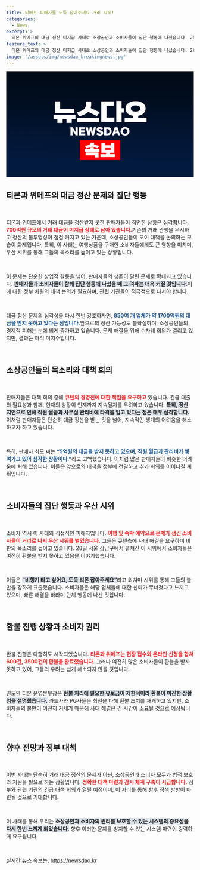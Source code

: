 ```yaml
---
title: 티메프 피해자들 도둑 잡아주세요 거리 시위!
categories:
  - News
excerpt: >
  티몬·위메프의 대금 정산 미지급 사태로 소상공인과 소비자들이 집단 행동에 나섰습니다. 28일 강남에서 열린 회의에서는 수천억 원의 피해를 호소하며 긴급 대책을 촉구했습니다. 과연 이 위기는 어떻게 해결될까요?
feature_text: >
  티몬·위메프의 대금 정산 미지급 사태로 소상공인과 소비자들이 집단 행동에 나섰습니다. 28일 강남에서 열린 회의에서는 수천억 원의 피해를 호소하며 긴급 대책을 촉구했습니다. 과연 이 위기는 어떻게 해결될까요?
image: '/assets/img/newsdao_breakingnews.jpg'
---
```


<p><img src="/assets/img/newsdao_breakingnews.jpg" alt="ranknews 속보" /></p>

<h2 data-ke-size="size26">티몬과 위메프의 대금 정산 문제와 집단 행동</h2>

<p data-ke-size="size16">&nbsp;</p>

<p>티몬과 위메프에서 거래 대금을 정산받지 못한 판매자들이 직면한 상황은 심각합니다. <b><span style="color: #ee2323;">700억원 규모의 거래 대금이 미지급 상태로 남아 있습니다.</span></b>기존의 거래 관행을 무시하고 정산의 불투명성이 점점 커지고 있는 가운데, 소상공인들이 모여 대책을 논의하는 모습이 화제입니다. 특히, 이 사태는 여행상품을 구매한 소비자들에게도 큰 영향을 미치며, 우산 시위를 통해 그들의 목소리를 높이고 있는 상황입니다.</p>

<p data-ke-size="size16">&nbsp;</p>

<p>이 문제는 단순한 상업적 갈등을 넘어, 판매자들의 생존이 달린 문제로 확대되고 있습니다. <b><span style="background-color: #21538527;">판매자들과 소비자들이 함께 집단 행동에 나섰을 때 그 여파는 더욱 커질 것입니다.</span></b>이에 대한 정부 차원의 대책 논의가 필요하며, 관련 기관들이 적극적으로 나서야 합니다.</p>

<p data-ke-size="size16">&nbsp;</p>

<p>대금 정산 문제의 심각성을 다시 한번 강조하자면, <b><span style="color: #1a5490;">950여 개 업체가 약 1700억원의 대금을 받지 못하고 있다는 점입니다.</span></b>앞으로의 정산 가능성도 불확실하며, 소상공인들의 경제적 피해는 눈에 띄게 증가하고 있습니다. 문제 해결을 위해 수차례 회의가 열리고 있지만, 결과는 아직 미지수입니다. </p>

<p data-ke-size="size16">&nbsp;</p>

<h2 data-ke-size="size26">소상공인들의 목소리와 대책 회의</h2>

<p data-ke-size="size16">&nbsp;</p>

<p>판매자들은 대책 회의 중에 <b><span style="color: #ee2323;">큐텐의 경영진에 대한 책임을 요구하고</span></b> 있습니다. 긴급 대출의 필요성과 함께, 현재의 상황이 언제까지 지속될지를 우려하고 있습니다. <b><span style="background-color: #21538527;">특히, 정산 지연으로 인해 직원 월급과 사무실 관리비에 타격을 입고 있다는 점은 매우 심각합니다.</span></b>이처럼 판매자들은 단순히 대금 정산을 받는 것을 넘어, 지속적인 생계의 어려움을 해소하고자 하고 있습니다.</p>

<p data-ke-size="size16">&nbsp;</p>

<p>특히, 판매자 최모 씨는 <b><span style="color: #1a5490;">“5억원의 대금을 받지 못하고 있으며, 직원 월급과 관리비가 쌓여가고 있어 심각한 상황이다.”</span></b>라고 고백했습니다. 이처럼 많은 판매자들이 비슷한 어려움에 처해 있습니다. 이들은 앞으로의 대책을 정부에 전달하고 추가 회의를 이어나갈 계획입니다.</p>

<p data-ke-size="size16">&nbsp;</p>

<h2 data-ke-size="size26">소비자들의 집단 행동과 우산 시위</h2>

<p data-ke-size="size16">&nbsp;</p>

<p>소비자 역시 이 사태의 직접적인 피해자입니다. <b><span style="color: #ee2323;">여행 및 숙박 예약으로 문제가 생긴 소비자들이 거리로 나서 우산 시위를 벌였습니다.</span></b> 그들은 큐텐측에 사태 해결을 요구하며 비판의 목소리를 높이고 있습니다. 28일 서울 강남구에서 펼쳐진 이 시위에서 소비자들은 여전히 환불을 받지 못하고 있음을 이야기했습니다.</p>

<p data-ke-size="size16">&nbsp;</p>

<p>이들은 <b><span style="background-color: #21538527;">“비행기 타고 싶어요, 도둑 티몬 잡아주세요”</span></b>라고 외치며 시위를 통해 그들의 불만을 강하게 표출했습니다. 소비자들은 해당 업체들에 대한 신뢰가 무너졌다고 느끼고 있으며, 빠른 해결을 바라며 단체 행동에 나선 것입니다.</p>

<p data-ke-size="size16">&nbsp;</p>

<h2 data-ke-size="size26">환불 진행 상황과 소비자 권리</h2>

<p data-ke-size="size16">&nbsp;</p>

<p>환불 진행은 다행히도 시작되었습니다. <b><span style="color: #ee2323;">티몬과 위메프는 현장 접수와 온라인 신청을 합쳐 600건, 3500건의 환불을 완료했습니다.</span></b> 그러나 여전히 많은 소비자들이 환불을 받지 못하고 있어, 그들의 우려는 쉽게 해소되지 않을 것입니다. </p>

<p data-ke-size="size16">&nbsp;</p>

<p>권도완 티몬 운영본부장은 <b><span style="background-color: #21538527;">환불 처리에 필요한 유보금이 제한적이라 환불이 미진한 상황임을 설명했습니다.</span></b> 카드사와 PG사들은 최선을 다해 환불 조치를 재개하고 있지만, 소비자들의 불만이 여전히 거세기 때문에 사태 해결은 긴 시간이 소요될 것으로 예상됩니다.</p>

<p data-ke-size="size16">&nbsp;</p>

<h2 data-ke-size="size26">향후 전망과 정부 대책</h2>

<p data-ke-size="size16">&nbsp;</p>

<p>이번 사태는 단순히 거래 대금 정산의 문제가 아닌, 소상공인과 소비자 모두가 법적 보호와 지원을 필요로 하는 상황입니다. <b><span style="color: #ee2323;">정확한 대책 마련과 감시 체계 구축이 시급합니다.</span></b> 정부와 관련 기관의 긴급 대책 회의가 열릴 예정이며, 이 자리를 통해 향후 정책 방향이 마련될 것으로 기대합니다.</p>

<p data-ke-size="size16">&nbsp;</p>

<p>이 사태를 통해 우리는 <b><span style="background-color: #21538527;">소상공인과 소비자의 권리를 보호할 수 있는 시스템의 중요성을 다시 한번 느끼게 되었습니다.</span></b> 향후 이러한 문제를 방지할 수 있는 시스템 마련이 강력하게 요구됩니다.</p>

<p data-ke-size="size16">&nbsp;</p>
실시간 뉴스 속보는, <a href="https://newsdao.kr" rel="dofollow">https://newsdao.kr</a>


